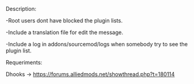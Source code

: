 Description:


-Root users dont have blocked the plugin lists.

-Include a translation file for edit the message.

-Include a log in addons/sourcemod/logs when somebody try to see the plugin list.



Requeriments:

Dhooks -> https://forums.alliedmods.net/showthread.php?t=180114